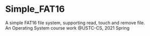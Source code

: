 # Simple_FAT16
A simple FAT16 file system, supporting read, touch and remove file. \
An Operating System course work @USTC-CS, 2021 Spring
